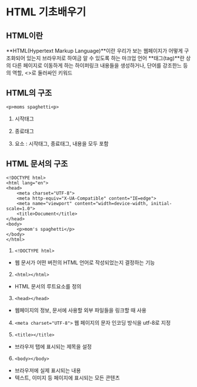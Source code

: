 # HTML 기초배우기
## HTML이란
**HTML(Hypertext Markup Language)**이란 우리가 보는 웹페이지가 어떻게 구조화되어 있는지 브라우저로 하여금 알 수 있도록 하는 마크업 언어
**태그(tag)**란 상의 다른 페이지로 이동하게 하는 하이퍼링크 내용들을 생성하거나, 단어를 강조한느 등의 역할, <>로 둘러싸인 키워드

## HTML의 구조

```<p>moms spaghetti<p>```


1. 시작태그 <p>
2. 종료태그 </p>
3. 요소 : 시작태그, 종료태그, 내용을 모두 포함

## HTML 문서의 구조

```
<!DOCTYPE html>
<html lang="en">
<head>
    <meta charset="UTF-8">
    <meta http-equiv="X-UA-Compatible" content="IE=edge">
    <meta name="viewport" content="width=device-width, initial-scale=1.0">
    <title>Document</title>
</head>
<body>
    <p>mom's spaghetti</p>
</body>
</html>
```


1. ```<!DOCTYPE html>```
- 웹 문서가 어떤 버전의 HTML 언어로 작성되었는지 결정하는 기능

2. ```<html></html>```
- HTML 문서의 루트요소를 정의

3. ```<head></head>```
- 웹페이지의 정보, 문서에 사용할 외부 파일들을 링크할 때 사용

4. ```<meta charset="UTF-8">```
웹 페이지의 문자 인코딩 방식을 utf-8로 지정

5. ```<title></title>```
- 브라우저 탭에 표시되는 제목을 설정

6. ```<body></body>```
- 브라우저에 실제 표시되는 내용
- 텍스트, 이미지 등 페이지에 표시되는 모든 콘텐츠